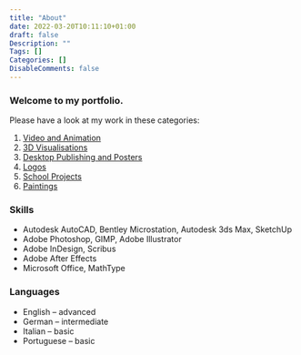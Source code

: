 ```yaml
---
title: "About"
date: 2022-03-20T10:11:10+01:00
draft: false
Description: ""
Tags: []
Categories: []
DisableComments: false
---
```


### Welcome to my portfolio.

Please have a look at my work in these categories:

1. [Video and Animation](/portfolio/#videoandanimation)
2. [3D Visualisations](/portfolio/#3dvisualisations)
3. [Desktop Publishing and Posters](/portfolio/#DTPandposters)
4. [Logos](/portfolio/#logos)
5. [School Projects](/portfolio/#schoolprojects)
6. [Paintings](/portfolio/#paintings)


### Skills
* Autodesk AutoCAD, Bentley Microstation, Autodesk 3ds Max, SketchUp
* Adobe Photoshop, GIMP, Adobe Illustrator
* Adobe InDesign, Scribus
* Adobe After Effects 
* Microsoft Office, MathType
### Languages
* English – advanced
* German – intermediate
* Italian – basic
* Portuguese – basic